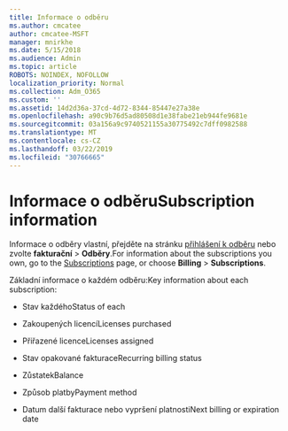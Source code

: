```yaml
---
title: Informace o odběru
ms.author: cmcatee
author: cmcatee-MSFT
manager: mnirkhe
ms.date: 5/15/2018
ms.audience: Admin
ms.topic: article
ROBOTS: NOINDEX, NOFOLLOW
localization_priority: Normal
ms.collection: Adm_O365
ms.custom: ''
ms.assetid: 14d2d36a-37cd-4d72-8344-85447e27a38e
ms.openlocfilehash: a90c9b76d5ad80508d1e38fabe21eb944fe9681e
ms.sourcegitcommit: 03a156a9c9740521155a30775492c7dff0982588
ms.translationtype: MT
ms.contentlocale: cs-CZ
ms.lasthandoff: 03/22/2019
ms.locfileid: "30766665"
---
```

# <a name="subscription-information"></a><span data-ttu-id="eef37-102">Informace o odběru</span><span class="sxs-lookup"><span data-stu-id="eef37-102">Subscription information</span></span>

<span data-ttu-id="eef37-103">Informace o odběry vlastní, přejděte na stránku [přihlášení k odběru](https://go.microsoft.com/fwlink/p/?linkid=842054) nebo zvolte **fakturační** \> **Odběry**.</span><span class="sxs-lookup"><span data-stu-id="eef37-103">For information about the subscriptions you own, go to the [Subscriptions](https://go.microsoft.com/fwlink/p/?linkid=842054) page, or choose **Billing** \> **Subscriptions**.</span></span>
  
<span data-ttu-id="eef37-104">Základní informace o každém odběru:</span><span class="sxs-lookup"><span data-stu-id="eef37-104">Key information about each subscription:</span></span>
  
- <span data-ttu-id="eef37-105">Stav každého</span><span class="sxs-lookup"><span data-stu-id="eef37-105">Status of each</span></span>
    
- <span data-ttu-id="eef37-106">Zakoupených licencí</span><span class="sxs-lookup"><span data-stu-id="eef37-106">Licenses purchased</span></span>
    
- <span data-ttu-id="eef37-107">Přiřazené licence</span><span class="sxs-lookup"><span data-stu-id="eef37-107">Licenses assigned</span></span>
    
- <span data-ttu-id="eef37-108">Stav opakované fakturace</span><span class="sxs-lookup"><span data-stu-id="eef37-108">Recurring billing status</span></span>
    
- <span data-ttu-id="eef37-109">Zůstatek</span><span class="sxs-lookup"><span data-stu-id="eef37-109">Balance</span></span>
    
- <span data-ttu-id="eef37-110">Způsob platby</span><span class="sxs-lookup"><span data-stu-id="eef37-110">Payment method</span></span>
    
- <span data-ttu-id="eef37-111">Datum další fakturace nebo vypršení platnosti</span><span class="sxs-lookup"><span data-stu-id="eef37-111">Next billing or expiration date</span></span>
    

